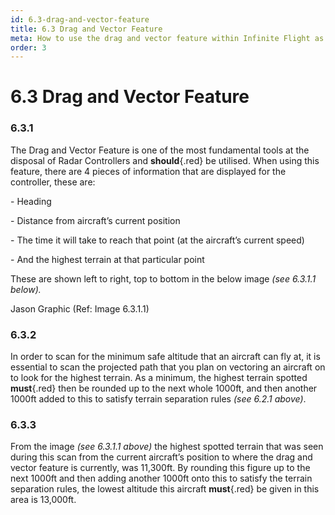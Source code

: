 ```yaml
---
id: 6.3-drag-and-vector-feature
title: 6.3 Drag and Vector Feature
meta: How to use the drag and vector feature within Infinite Flight as a Radar Controller.
order: 3 
---
```


# 6.3  Drag and Vector Feature

 

### 6.3.1    

The Drag and Vector Feature is one of the most fundamental tools at the disposal of Radar Controllers and **should**{.red} be utilised. When using this feature, there are 4 pieces of information that are displayed for the controller, these are:



\-    Heading

\-    Distance from aircraft’s current position

\-    The time it will take to reach that point (at the aircraft’s current speed)

\-    And the highest terrain at that particular point

 

These are shown left to right, top to bottom in the below image *(see 6.3.1.1 below).*

 

Jason Graphic (Ref: Image 6.3.1.1)

 

### 6.3.2    

In order to scan for the minimum safe altitude that an aircraft can fly at, it is essential to scan the projected path that you plan on vectoring an aircraft on to look for the highest terrain. As a minimum, the highest terrain spotted **must**{.red} then be rounded up to the next whole 1000ft, and then another 1000ft added to this to satisfy terrain separation rules *(see 6.2.1 above)*.



### 6.3.3

From the image *(see 6.3.1.1 above)* the highest spotted terrain that was seen during this scan from the current aircraft’s position to where the drag and vector feature is currently, was 11,300ft. By rounding this figure up to the next 1000ft and then adding another 1000ft onto this to satisfy the terrain separation rules, the lowest altitude this aircraft **must**{.red} be given in this area is 13,000ft.

 